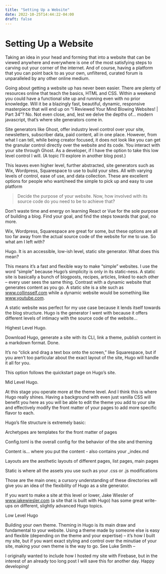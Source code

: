```yaml
---
title: "Setting Up a Website"
date: 2022-10-25T14:44:22-04:00
draft: false
---
```

# Setting Up a Website
Taking an idea in your head and forming that into a website that can be viewed anywhere and everywhere is one of the most satisfying steps to carving out your corner of the internet. And of course, having a platform that you can point back to as your own, unfiltered, curated forum is unparalleled by any other online medium.

Going about getting a website up has never been easier. There are plenty of resources online that teach the basics, HTML and CSS. Within a weekend you could have a functional site up and running even with no prior knowledge. Will it be a blazingly fast, beautiful, dynamic, responsive masterpiece that will end up on “I Reviewed Your Mind Blowing Websites! | Part 34”? No. Not even close, and, lest we delve the depths of… modern javascript, that’s where site generators come in.

Site generators like Ghost, offer industry level control over your site, newsletters, subscriber data, paid content, all in one place. However, from what I can tell, while being creator focused, it does not look like you can get the granular control directly over the website and its code. You interact with your site through Ghost. As a developer, if I have the option to take this low level control I will. (A topic I’ll explore in another blog post.)

This leaves even higher level, further abstracted, site generators such as Wix, Wordpress, Squarespace to use to build your sites. All with varying levels of control, ease of use, and data collection. These are excellent options for people who want/need the simple to pick up and easy to use platform 

>Decide the purpose of your website. Now, how involved with its source code do you need to be to achieve that?

Don’t waste time and energy on learning React or Vue for the sole purpose of building a blog. Find your goal, and find the steps towards that goal, no more.

Wix, Wordpress, Squarespace are great for some, but these options are all too far away from the actual source code of the website for me to use. So what am I left with?

Hugo. It is an accessible, low-ish level, static site generator. What does this mean?

This means it’s a fast and flexible way to make “simple” websites. I use the word “simple” because Hugo’s simplicity is only in its static-ness. A static site is basically a bunch of blogposts, recipes, articles, linked to each other – every user sees the same thing. Contrast with a dynamic website that generates content as you go. A static site is a site such as www.collinsself.com while a dynamic website would be something like www.youtube.com. 

A static website was perfect for my use case because it lends itself towards the blog structure. Hugo is the generator I went with because it offers different levels of intimacy with the source code of the website…

Highest Level Hugo.

Download Hugo, generate a site with its CLI, link a theme, publish content in a markdown format. Done.

It’s no “click and drag a text box onto the screen,” like Squarespace, but if you aren’t too particular about the exact layout of the site, Hugo will handle it all for you.

This option follows the quickstart page on Hugo’s site.

Mid Level Hugo.

At this stage you operate more at the theme level. And I think this is where Hugo really shines. Having a background with even just vanilla CSS will benefit you here as you will be able to edit the theme you add to your site and effectively modify the front matter of your pages to add more specific flavor to each.

Hugo’s file structure is extremely basic:

Archetypes are templates for the front matter of pages

Config.toml is the overall config for the behavior of the site and theming

Content is… where you put the content - also contains your _index.md

Layouts are the aesthetic layouts of different pages, list pages, main pages

Static is where all the assets you use such as your .css or .js modifications

Those are the main ones; a cursory understanding of these directories will give you an idea of the flexibility of Hugo as a site generator.

If you want to make a site at this level or lower, Jake Wiesler of www.jakewiesler.com (a site that is built with Hugo) has some great write-ups on different, slightly advanced Hugo topics.

Low Level Hugo

Building your own theme. Theming in Hugo is its main draw and fundamental to your website. Using a theme made by someone else is easy and flexible (depending on the theme and your expertise) – it’s how I built my site, but if you want exact styling and control over the minutiae of your site, making your own theme is the way to go. See Luke Smith –

I originally wanted to include how I hosted my site with Firebase, but in the interest of an already too long post I will save this for another day. Happy developing!
